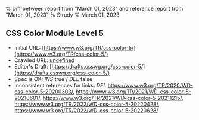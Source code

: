 % Diff between report from "March 01, 2023" and reference report from "March 01, 2023"
% Strudy
% March 01, 2023

## CSS Color Module Level 5

- Initial URL: [https://www.w3.org/TR/css-color-5/](https://www.w3.org/TR/css-color-5/)
- Crawled URL: [undefined](undefined)
- Editor's Draft: [https://drafts.csswg.org/css-color-5/](https://drafts.csswg.org/css-color-5/)
- Spec is OK: *INS* true / *DEL* false
- Inconsistent references for links: *DEL* https://www.w3.org/TR/2020/WD-css-color-5-20200303/, https://www.w3.org/TR/2021/WD-css-color-5-20210601/, https://www.w3.org/TR/2021/WD-css-color-5-20211215/, https://www.w3.org/TR/2022/WD-css-color-5-20220428/, https://www.w3.org/TR/2022/WD-css-color-5-20220628/



